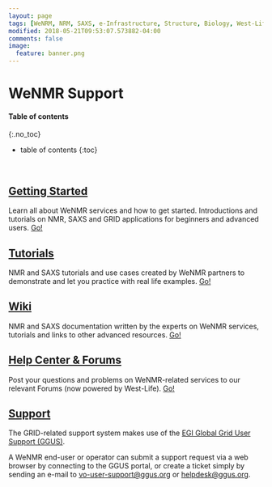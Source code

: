 ```yaml
---
layout: page
tags: [WeNRM, NRM, SAXS, e-Infrastructure, Structure, Biology, West-Life, EU, EGI, 7framework, Grid]
modified: 2018-05-21T09:53:07.573882-04:00
comments: false
image:
  feature: banner.png
---
```


# WeNMR Support

#### Table of contents
{:.no_toc}
* table of contents
{:toc}

<br>

## <a href="https://www.wenmr.eu/wenmr/support/getting-started" target="_blank">Getting Started</a>

Learn all about WeNMR services and how to get started. Introductions and tutorials on NMR, SAXS and GRID applications for beginners and advanced users.
<a href="https://www.wenmr.eu/wenmr/support/getting-started" target="_blank">Go!</a>


## <a href="https://www.wenmr.eu/wenmr/tutorials-and-use-cases" target="_blank">Tutorials</a>

NMR and SAXS tutorials and use cases created by WeNMR partners to demonstrate and let you practice with real life examples. <a href="https://www.wenmr.eu/wenmr/tutorials-and-use-cases" target="_blank">Go!</a>


## <a href="http://www.wenmr.eu/wenmr/wiki" target="_blank">Wiki</a>

NMR and SAXS documentation written by the experts on WeNMR services, tutorials and links to other advanced resources. <a href="http://www.wenmr.eu/wenmr/wiki" target="_blank">Go!</a>


## <a href="http://west-life.eu/" target="_blank">Help Center & Forums</a>

Post your questions and problems on WeNMR-related services to our relevant Forums (now powered by West-Life). <a href="http://west-life.eu/" target="_blank">Go!</a>


## <a href="http://www.ggus.eu/" target="_blank">Support</a>

The GRID-related support system makes use of the <a href="http://www.ggus.eu/" target="_blank">EGI Global Grid User Support (GGUS)</a>.

A WeNMR end-user or operator can submit a support request via a web browser by connecting to the GGUS portal, or create a ticket simply by sending an e-mail to vo-user-support@ggus.org or helpdesk@ggus.org.  

